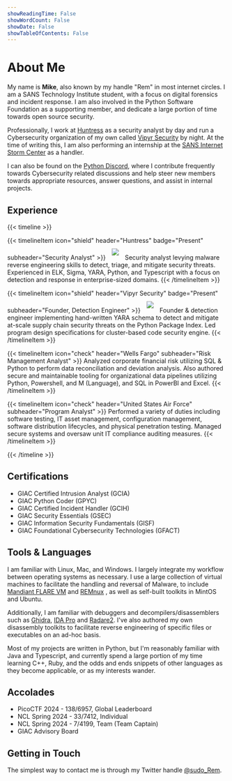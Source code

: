 ```yaml
---
showReadingTime: False
showWordCount: False
showDate: False
showTableOfContents: False
---
```


# About Me

My name is **Mike**, also known by my handle "Rem" in most internet circles. I am a SANS Technology
Institute student, with a focus on digital forensics and incident response. I am also involved in the
Python Software Foundation as a supporting member, and dedicate a large portion of time towards open
source security.

Professionally, I work at [Huntress](https://www.huntress.com/) as a security analyst by day and run
a Cybersecurity organization of my own called [Vipyr Security](https://vipyrsec.com/) by night.
At the time of writing this, I am also performing an internship at the [SANS Internet Storm Center](https://isc.sans.edu/)
as a handler.

I can also be found on the [Python Discord](https://pythondiscord.com), where I contribute frequently towards
Cybersecurity related discussions and help steer new members towards appropriate resources, answer questions,
and assist in internal projects.

## Experience

{{< timeline >}}

{{< timelineItem icon="shield" header="Huntress" badge="Present" subheader="Security Analyst" >}}
<img src=../images/huntress_logo.jpg style="margin: auto; padding: 10px; pointer-events: none;"></img>
Security analyst levying malware reverse engineering skills to detect, triage, and mitigate security
threats. Experienced in ELK, Sigma, YARA, Python, and Typescript with a focus on detection and response
in enterprise-sized domains.
{{< /timelineItem >}}

{{< timelineItem icon="shield" header="Vipyr Security" badge="Present" subheader="Founder, Detection Engineer" >}}
<img src=../images/vipyr_logo.jpg style="margin: auto; padding: 10px; pointer-events: none;"></img>
Founder & detection engineer implementing hand-written YARA schema to detect and mitigate at-scale supply
chain security threats on the Python Package Index. Led program design specifications for cluster-based
code security engine.
{{< /timelineItem >}}

{{< timelineItem icon="check" header="Wells Fargo" subheader="Risk Management Analyst" >}}
Analyzed corporate financial risk utilizing SQL & Python to perform data reconciliation and deviation
analysis. Also authored secure and maintainable tooling for organizational data pipelines utilizing
Python, Powershell, and M (Language), and SQL in PowerBI and Excel.
{{< /timelineItem >}}

{{< timelineItem icon="check" header="United States Air Force" subheader="Program Analyst" >}}
Performed a variety of duties including software testing, IT asset management, configuration management,
software distribution lifecycles, and physical penetration testing. Managed secure systems and oversaw
unit IT compliance auditing measures.
{{< /timelineItem >}}

{{< /timeline >}}

## Certifications

- GIAC Certified Intrusion Analyst (GCIA)
- GIAC Python Coder (GPYC)
- GIAC Certified Incident Handler (GCIH)
- GIAC Security Essentials (GSEC)
- GIAC Information Security Fundamentals (GISF)
- GIAC Foundational Cybersecurity Technologies (GFACT)

## Tools & Languages

I am familiar with Linux, Mac, and Windows. I largely integrate my workflow between operating systems
as necessary. I use a large collection of virtual machines to facilitate the handling and reversal
of Malware, to include [Mandiant FLARE VM](https://github.com/mandiant/flare-vm) and [REMnux](https://remnux.org/)
, as well as self-built toolkits in MintOS and Ubuntu.

Additionally, I am familiar with debuggers and decompilers/disassemblers such as [Ghidra](https://ghidra-sre.org/),
[IDA Pro](https://hex-rays.com/ida-pro/) and [Radare2](https://rada.re). I've also authored my own
disassembly toolkits to facilitate reverse engineering of specific files or executables on an ad-hoc
basis.

Most of my projects are written in Python, but I'm reasonably familiar with Java and Typescript,
and currently spend a large portion of my time learning C++, Ruby, and the odds and ends snippets of
other languages as they become applicable, or as my interests wander.

## Accolades

- PicoCTF 2024 - 138/6957, Global Leaderboard
- NCL Spring 2024 - 33/7412, Individual
- NCL Spring 2024 - 7/4199, Team (Team Captain)
- GIAC Advisory Board

## Getting in Touch

The simplest way to contact me is through my Twitter handle [@sudo_Rem](https://twitter.com/sudo_Rem).
